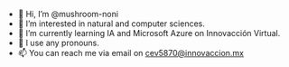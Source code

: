 - 👋 Hi, I’m @mushroom-noni
- 👀 I’m interested in natural and computer sciences.
- 🌱 I’m currently learning IA and Microsoft Azure on Innovacción Virtual.
- 💞️ I use any pronouns.
- 📫 You can reach me via email on cev5870@innovaccion.mx

<!---
mushroom-noni/mushroom-noni is a ✨ special ✨ repository because its `README.md` (this file) appears on your GitHub profile.
You can click the Preview link to take a look at your changes.
--->
